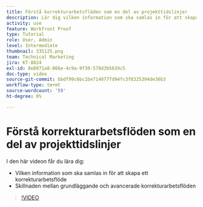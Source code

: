 ```yaml
---
title: Förstå korrekturarbetsflöden som en del av projekttidslinjer
description: Lär dig vilken information som ska samlas in för att skapa ett korrekturarbetsflöde och skillnaden mellan grundläggande och avancerade korrekturarbetsflöden i  [!DNL &#x200B; Workfront].
activity: use
feature: Workfront Proof
type: Tutorial
role: User, Admin
level: Intermediate
thumbnail: 335125.png
team: Technical Marketing
jira: KT-8824
exl-id: 8e8871a8-866e-4c9a-9f30-578d3b5639c5
doc-type: video
source-git-commit: bbdf99c6bc1be714077fd94fc3f8325394de36b3
workflow-type: tm+mt
source-wordcount: '59'
ht-degree: 0%

---
```


# Förstå korrekturarbetsflöden som en del av projekttidslinjer

I den här videon får du lära dig:

* Vilken information som ska samlas in för att skapa ett korrekturarbetsflöde
* Skillnaden mellan grundläggande och avancerade korrekturarbetsflöden

>[!VIDEO](https://video.tv.adobe.com/v/335125/?quality=12&learn=on&enablevpops=1)



